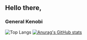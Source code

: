 ## Hello there, 
### General Kenobi
![Top Langs](https://github-readme-stats.vercel.app/api/top-langs/?username=eko2okna&layout=compact&theme=highcontrast)
[![Anurag's GitHub stats](https://github-readme-stats.vercel.app/api?username=eko2okna&theme=highcontrast)](https://github.com/anuraghazra/github-readme-stats)
<!--
**eko2okna/eko2okna** is a ✨ _special_ ✨ repository because its `README.md` (this file) appears on your GitHub profile.

Here are some ideas to get you started:

- 🔭 I’m currently working on ...
- 🌱 I’m currently learning ...
- 👯 I’m looking to collaborate on ...
- 🤔 I’m looking for help with ...
- 💬 Ask me about ...
- 📫 How to reach me: ...
- 😄 Pronouns: ...
- ⚡ Fun fact: ...
-->

